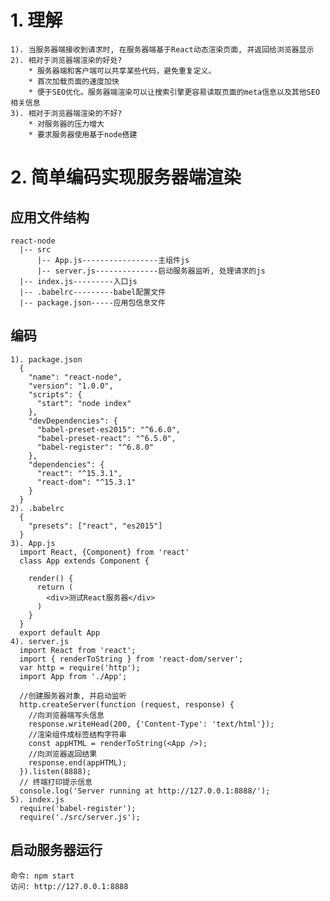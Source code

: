 # 1. 理解
	1). 当服务器端接收到请求时, 在服务器端基于React动态渲染页面, 并返回给浏览器显示
	2). 相对于浏览器端渲染的好处?
		* 服务器端和客户端可以共享某些代码，避免重复定义。
		* 首次加载页面的速度加快
		* 便于SEO优化。服务器端渲染可以让搜索引擎更容易读取页面的meta信息以及其他SEO相关信息
	3). 相对于浏览器端渲染的不好?
    	* 对服务器的压力增大
    	* 要求服务器使用基于node搭建

# 2. 简单编码实现服务器端渲染
## 应用文件结构
	react-node
	  |-- src
	      |-- App.js-----------------主组件js
	      |-- server.js--------------启动服务器监听, 处理请求的js
	  |-- index.js---------入口js
	  |-- .babelrc---------babel配置文件
	  |-- package.json-----应用包信息文件
## 编码
    1). package.json
      {
        "name": "react-node",
        "version": "1.0.0",
        "scripts": {
          "start": "node index"
        },
        "devDependencies": {
          "babel-preset-es2015": "^6.6.0",
          "babel-preset-react": "^6.5.0",
          "babel-register": "^6.8.0"
        },
        "dependencies": {
          "react": "^15.3.1",
          "react-dom": "^15.3.1"
        }
      }
    2). .babelrc
      {
        "presets": ["react", "es2015"]
      }
    3). App.js
      import React, {Component} from 'react'
      class App extends Component {
      
        render() {
          return (
            <div>测试React服务器</div>
          )
        }
      }
      export default App
    4). server.js
      import React from 'react';
      import { renderToString } from 'react-dom/server';
      var http = require('http');
      import App from './App';
      
      //创建服务器对象, 并启动监听
      http.createServer(function (request, response) {
        //向浏览器端写头信息
        response.writeHead(200, {'Content-Type': 'text/html'});
        //渲染组件成标签结构字符串
        const appHTML = renderToString(<App />);
        //向浏览器返回结果
        response.end(appHTML);
      }).listen(8888);
      // 终端打印提示信息
      console.log('Server running at http://127.0.0.1:8888/');
    5). index.js
      require('babel-register');
      require('./src/server.js');
  
## 启动服务器运行
	命令: npm start
	访问: http://127.0.0.1:8888